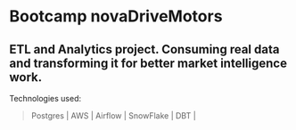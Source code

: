 # Bootcamp novaDriveMotors
ETL and Analytics project. Consuming real data and transforming it for better market intelligence work.
---------
Technologies used:
> Postgres |
> AWS |
> Airflow |
> SnowFlake |
> DBT |

